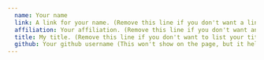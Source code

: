 ```yaml
---
  name: Your name
  link: A link for your name. (Remove this line if you don't want a link.)
  affiliation: Your affiliation. (Remove this line if you don't want an affiliation.)
  title: My title. (Remove this line if you don't want to list your title.)
  github: Your github username (This won't show on the page, but it helps us keep track of where signatures originated in case we have to commit your signature for you to avoid merge conflicts.)
---
```

